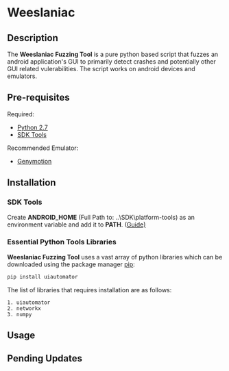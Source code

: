 # Weeslaniac

## Description
The **Weeslaniac Fuzzing Tool** is a pure python based script that fuzzes an android application's GUI to primarily detect crashes and potentially other GUI related vulerabilities. The script works on android devices and emulators.

## Pre-requisites

Required:
- [Python 2.7](https://www.python.org/downloads/release/python-2713/)
- [SDK Tools](https://developer.android.com/studio/)

Recommended Emulator:
- [Genymotion](https://www.genymotion.com/)

## Installation

### SDK Tools
Create **ANDROID_HOME** (Full Path to: ..\SDK\platform-tools) as an environment variable and add it to **PATH**.
([Guide)](https://www.360logica.com/blog/how-to-set-path-environmental-variable-for-sdk-in-windows/)


### Essential Python Tools Libraries
**Weeslaniac Fuzzing Tool** uses a vast array of python libraries which can be downloaded using the package manager [pip](https://pip.pypa.io/en/stable/):

```bash
pip install uiautomator
```

The list of libraries that requires installation are as follows:

```
1. uiautomator
2. networkx
3. numpy
```

## Usage


## Pending Updates

